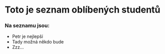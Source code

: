# Toto je seznam oblíbených studentů

### Na seznamu jsou:

- Petr je nejlepší
- Tady možná někdo bude
- Zzz...
